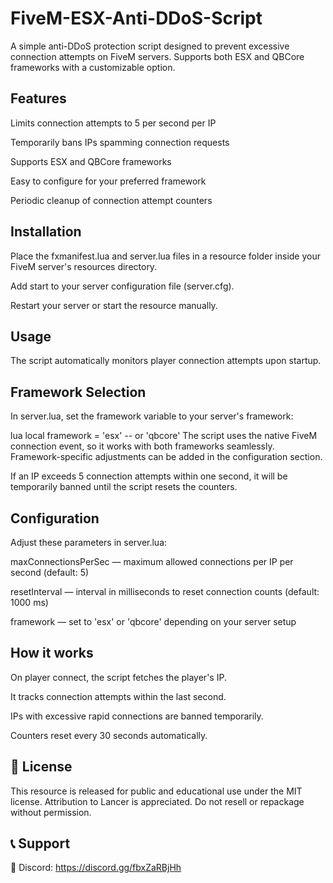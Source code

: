# FiveM-ESX-Anti-DDoS-Script
A simple anti-DDoS protection script designed to prevent excessive connection attempts on FiveM servers. Supports both ESX and QBCore frameworks with a customizable option.

## Features
Limits connection attempts to 5 per second per IP

Temporarily bans IPs spamming connection requests

Supports ESX and QBCore frameworks

Easy to configure for your preferred framework

Periodic cleanup of connection attempt counters

## Installation
Place the fxmanifest.lua and server.lua files in a resource folder inside your FiveM server's resources directory.

Add start <resource-folder-name> to your server configuration file (server.cfg).

Restart your server or start the resource manually.

## Usage
The script automatically monitors player connection attempts upon startup.

## Framework Selection
In server.lua, set the framework variable to your server's framework:

lua
local framework = 'esx' -- or 'qbcore'
The script uses the native FiveM connection event, so it works with both frameworks seamlessly. Framework-specific adjustments can be added in the configuration section.

If an IP exceeds 5 connection attempts within one second, it will be temporarily banned until the script resets the counters.

## Configuration
Adjust these parameters in server.lua:

maxConnectionsPerSec — maximum allowed connections per IP per second (default: 5)

resetInterval — interval in milliseconds to reset connection counts (default: 1000 ms)

framework — set to 'esx' or 'qbcore' depending on your server setup

## How it works
On player connect, the script fetches the player's IP.

It tracks connection attempts within the last second.

IPs with excessive rapid connections are banned temporarily.

Counters reset every 30 seconds automatically.


## 📜 License
This resource is released for public and educational use under the MIT license. Attribution to Lancer is appreciated. Do not resell or repackage without permission.

## 📞 Support
💬 Discord: https://discord.gg/fbxZaRBjHh
